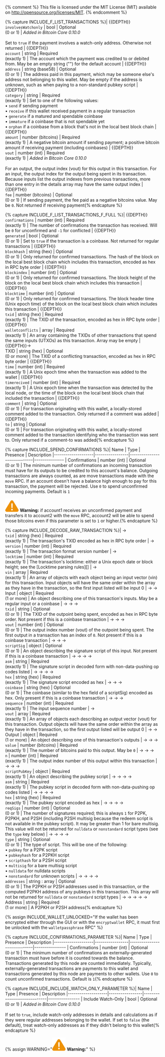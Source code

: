 {% comment %}
This file is licensed under the MIT License (MIT) available on
http://opensource.org/licenses/MIT.
{% endcomment %}

{% capture INCLUDE_F_LIST_TRANSACTIONS %}| {{DEPTH}}<br>`involvesWatchonly` | bool           | Optional<br>(0 or 1)        | *Added in Bitcoin Core 0.10.0*<br><br>Set to `true` if the payment involves a watch-only address.  Otherwise not returned
| {{DEPTH}}<br>`account`        | string            | Required<br>(exactly 1)     | The account which the payment was credited to or debited from.  May be an empty string ("") for the default account
| {{DEPTH}}<br>`address`        | string (base58)   | Optional<br>(0 or 1)        | The address paid in this payment, which may be someone else's address not belonging to this wallet.  May be empty if the address is unknown, such as when paying to a non-standard pubkey script
| {{DEPTH}}<br>`category`       | string            | Required<br>(exactly 1)     | Set to one of the following values:<br>• `send` if sending payment<br>• `receive` if this wallet received payment in a regular transaction<br>• `generate` if a matured and spendable coinbase<br>• `immature` if a coinbase that is not spendable yet<br>• `orphan` if a coinbase from a block that's not in the local best block chain
| {{DEPTH}}<br>`amount`         | number (bitcoins) | Required<br>(exactly 1)     | A negative bitcoin amount if sending payment; a positive bitcoin amount if receiving payment (including coinbases)
| {{DEPTH}}<br>`vout`           | number (int)      | Required<br>(exactly 1)     | *Added in Bitcoin Core 0.10.0*<br><br>For an output, the output index (vout) for this output in this transaction.  For an input, the output index for the output being spent in its transaction.  Because inputs list the output indexes from previous transactions, more than one entry in the details array may have the same output index
| {{DEPTH}}<br>`fee`            | number (bitcoins) | Optional<br>(0 or 1)        | If sending payment, the fee paid as a negative bitcoins value.  May be `0`. Not returned if receiving payment{% endcapture %}


{% capture INCLUDE_F_LIST_TRANSACTIONS_F_FULL %}| {{DEPTH}}<br>`confirmations`   | number (int)    | Required<br>(exactly 1)     | The number of confirmations the transaction has received.  Will be `0` for unconfirmed and `-1` for conflicted
| {{DEPTH}}<br>`generated`       | bool            | Optional<br>(0 or 1)        | Set to `true` if the transaction is a coinbase.  Not returned for regular transactions
| {{DEPTH}}<br>`blockhash`       | string (hex)    | Optional<br>(0 or 1)        | Only returned for confirmed transactions.  The hash of the block on the local best block chain which includes this transaction, encoded as hex in RPC byte order
| {{DEPTH}}<br>`blockindex`      | number (int)    | Optional<br>(0 or 1)        | Only returned for confirmed transactions.  The block height of the block on the local best block chain which includes this transaction
| {{DEPTH}}<br>`blocktime`       | number (int)    | Optional<br>(0 or 1)        | Only returned for confirmed transactions.  The block header time (Unix epoch time) of the block on the local best block chain which includes this transaction
| {{DEPTH}}<br>`txid`            | string (hex)    | Required<br>(exactly 1)     | The TXID of the transaction, encoded as hex in RPC byte order
| {{DEPTH}}<br>`walletconflicts` | array           | Required<br>(exactly 1)     | An array containing the TXIDs of other transactions that spend the same inputs (UTXOs) as this transaction.  Array may be empty
| {{DEPTH}}→<br>TXID             | string (hex)    | Optional<br>(0 or more)     | The TXID of a conflicting transaction, encoded as hex in RPC byte order
| {{DEPTH}}<br>`time`            | number (int)    | Required<br>(exactly 1)     | A Unix epoch time when the transaction was added to the wallet
| {{DEPTH}}<br>`timerecived`     | number (int)    | Required<br>(exactly 1)     | A Unix epoch time when the transaction was detected by the local node, or the time of the block on the local best block chain that included the transaction
| {{DEPTH}}<br>`comment`         | string          | Optional<br>(0 or 1)        | For transaction originating with this wallet, a locally-stored comment added to the transaction.  Only returned if a comment was added
| {{DEPTH}}<br>`to`              | string          | Optional<br>(0 or 1)        | For transaction originating with this wallet, a locally-stored comment added to the transaction identifying who the transaction was sent to.  Only returned if a comment-to was added{% endcapture %}

{% capture INCLUDE_SPEND_CONFIRMATIONS %}| Name               | Type            | Presence                    | Description
|--------------------|-----------------|-----------------------------|---------------
| Confirmations      | number (int)    | Optional<br>(0 or 1)        | The minimum number of confirmations an incoming transaction must have for its outputs to be credited to this account's balance. Outgoing transactions are always counted, as are move transactions made with the `move` RPC. If an account doesn't have a balance high enough to pay for this transaction, the payment will be rejected.  Use `0` to spend unconfirmed incoming payments. Default is `1`

![Warning icon](/img/icons/icon_warning.svg)
**Warning:** if account1 receives an unconfirmed payment and transfers
it to account2 with the `move` RPC, account2 will be able to spend those
bitcoins even if this parameter is set to `1` or higher.{% endcapture %}


{% capture INCLUDE_DECODE_RAW_TRANSACTION %}| →<br>`txid`           | string (hex)    | Required<br>(exactly 1)     | The transaction's TXID encoded as hex in RPC byte order
| →<br>`version`          | number (int)      | Required<br>(exactly 1)     | The transaction format version number
| →<br>`locktime`         | number (int)      | Required<br>(exactly 1)     | The transaction's locktime: either a Unix epoch date or block height; see the [Locktime parsing rules][]
| →<br>`vin`              | array             | Required<br>(exactly 1)     | An array of objects with each object being an input vector (vin) for this transaction.  Input objects will have the same order within the array as they have in the transaction, so the first input listed will be input 0
| → →<br>Input            | object            | Required<br>(1 or more)     | An object describing one of this transaction's inputs.  May be a regular input or a coinbase
| → → →<br>`txid`         | string            | Optional<br>(0 or 1)        | The TXID of the outpoint being spent, encoded as hex in RPC byte order.  Not present if this is a coinbase transaction
| → → →<br>`vout`         | number (int)      | Optional<br>(0 or 1)        | The output index number (vout) of the outpoint being spent.  The first output in a transaction has an index of `0`.  Not present if this is a coinbase transaction
| → → →<br>`scriptSig`    | object            | Optional<br>(0 or 1)        | An object describing the signature script of this input.  Not present if this is a coinbase transaction
| → → → →<br>`asm`        | string            | Required<br>(exactly 1)     | The signature script in decoded form with non-data-pushing op codes listed
| → → → →<br>`hex`        | string (hex)      | Required<br>(exactly 1)     | The signature script encoded as hex
| → → →<br>`coinbase`     | string (hex)      | Optional<br>(0 or 1)        | The coinbase (similar to the hex field of a scriptSig) encoded as hex.  Only present if this is a coinbase transaction
| → → →<br>`sequence`     | number (int)      | Required<br>(exactly 1)     | The input sequence number
| →<br>`vout`             | array             | Required<br>(exactly 1)     | An array of objects each describing an output vector (vout) for this transaction.  Output objects will have the same order within the array as they have in the transaction, so the first output listed will be output 0
| → →<br>Output           | object            | Required<br>(1 or more)     | An object describing one of this transaction's outputs
| → → →<br>`value`        | number (bitcoins) | Required<br>(exactly 1)     | The number of bitcoins paid to this output.  May be `0`
| → → →<br>`n`            | number (int)      | Required<br>(exactly 1)     | The output index number of this output within this transaction
| → → →<br>`scriptPubKey` | object            | Required<br>(exactly 1)     | An object describing the pubkey script
| → → → →<br>`asm`        | string            | Required<br>(exactly 1)     | The pubkey script in decoded form with non-data-pushing op codes listed
| → → → →<br>`hex`        | string (hex)      | Required<br>(exactly 1)     | The pubkey script encoded as hex
| → → → →<br>`reqSigs`    | number (int)      | Optional<br>(0 or 1)        | The number of signatures required; this is always `1` for P2PK, P2PKH, and P2SH (including P2SH multisig because the redeem script is not available in the pubkey script).  It may be greater than 1 for bare multisig.  This value will not be returned for `nulldata` or `nonstandard` script types (see the `type` key below)
| → → → →<br>`type`       | string            | Optional<br>(0 or 1)        | The type of script.  This will be one of the following:<br>• `pubkey` for a P2PK script<br>• `pubkeyhash` for a P2PKH script<br>• `scripthash` for a P2SH script<br>• `multisig` for a bare multisig script<br>• `nulldata` for nulldata scripts<br>• `nonstandard` for unknown scripts
| → → → →<br>`addresses`  | string : array    | Optional<br>(0 or 1)        | The P2PKH or P2SH addresses used in this transaction, or the computed P2PKH address of any pubkeys in this transaction.  This array will not be returned for `nulldata` or `nonstandard` script types
| → → → → →<br>Address     | string           | Required<br>(1 or more)     | A P2PKH or P2SH address{% endcapture %}

{% assign INCLUDE_WALLET_UNLOCKED="If the wallet has been encrypted either through the GUI or with the `encryptwallet` RPC, it must first be unlocked with the `walletpassphrase` RPC" %}

{% capture INCLUDE_CONFIRMATIONS_PARAMETER %}| Name               | Type            | Presence                    | Description
|--------------------|-----------------|-----------------------------|----------------
| Confirmations      | number (int)    | Optional<br>(0 or 1)        | The minimum number of confirmations an externally-generated transaction must have before it is counted towards the balance.  Transactions generated by this node are counted immediately.  Typically, externally-generated transactions are payments to this wallet and transactions generated by this node are payments to other wallets.  Use `0` to count unconfirmed transactions.  Default is `1`{% endcapture %}

{% capture INCLUDE_INCLUDE_WATCH_ONLY_PARAMETER %}| Name               | Type            | Presence                    | Description
|--------------------|-----------------|-----------------------------|----------------
| Include Watch-Only | bool            | Optional<br>(0 or 1)        | *Added in Bitcoin Core 0.10.0*<br><br>If set to `true`, include watch-only addresses in details and calculations as if they were regular addresses belonging to the wallet.  If set to `false` (the default), treat watch-only addresses as if they didn't belong to this wallet{% endcapture %}

{% assign WARNING="![Warning icon](/img/icons/icon_warning.svg) **Warning:**" %}
